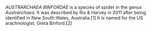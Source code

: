 _AUSTRARCHAEA BINFORDAE_ is a species of spider in the genus _Austrarchaea_. It was described by Rix & Harvey in 2011 after being identified in New South Wales, Australia.[1] It is named for the US arachnologist, Greta Binford.[2]
